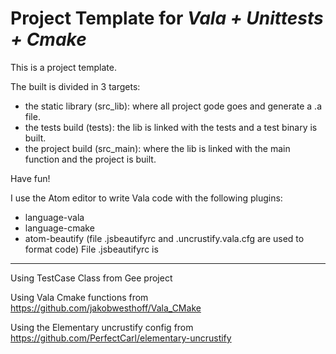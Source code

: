 Project Template for *Vala + Unittests + Cmake*
===============================================

This is a project template.
 
The built is divided in 3 targets: 

- the static library (src_lib): where all project gode goes and generate a .a file.
- the tests build (tests): the lib is linked with the tests and a test binary is built.
- the project build (src_main): where the lib is linked with the main function and the project is built.

Have fun!

I use the Atom editor to write Vala code with the following plugins:
- language-vala
- language-cmake
- atom-beautify (file .jsbeautifyrc and .uncrustify.vala.cfg are used to format code)
File .jsbeautifyrc is 


------

Using TestCase Class from Gee project

Using Vala Cmake functions from https://github.com/jakobwesthoff/Vala_CMake

Using the Elementary uncrustify config from https://github.com/PerfectCarl/elementary-uncrustify
